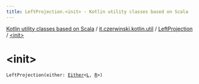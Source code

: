 ```yaml
---
title: LeftProjection.<init> - Kotlin utility classes based on Scala
---
```


[Kotlin utility classes based on Scala](../../index.html) / [it.czerwinski.kotlin.util](../index.html) / [LeftProjection](index.html) / [&lt;init&gt;](./-init-.html)

# &lt;init&gt;

`LeftProjection(either: `[`Either`](../-either/index.html)`<`[`L`](index.html#L)`, `[`R`](index.html#R)`>)`
